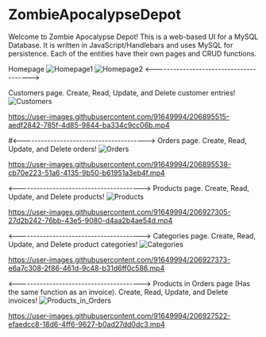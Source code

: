 # ZombieApocalypseDepot
Welcome to Zombie Apocalypse Depot! This is a web-based UI for a MySQL Database. It is written in JavaScript/Handlebars and uses MySQL for persistence. Each of the entities have their own pages and CRUD functions. 

Homepage
![Homepage1](https://user-images.githubusercontent.com/91649994/206895504-3afad9e2-749e-4806-8c43-0e2d41f3fa5f.PNG)
![Homepage2](https://user-images.githubusercontent.com/91649994/206895505-a8e9660b-5aec-490c-8bc6-40b8fc818f99.PNG)
<--------------------------------------->

Customers page. Create, Read, Update, and Delete customer entries!
![Customers](https://user-images.githubusercontent.com/91649994/206895511-f723e207-d2a1-4fe2-a838-c7451693a852.PNG)


https://user-images.githubusercontent.com/91649994/206895515-aedf2842-785f-4d85-9844-ba334c9cc06b.mp4

#<--------------------------------------->
Orders page. Create, Read, Update, and Delete orders!
![Orders](https://user-images.githubusercontent.com/91649994/206895533-07e0a22a-0d4f-44e7-9d83-3d91bba01ec1.PNG)


https://user-images.githubusercontent.com/91649994/206895538-cb70e223-51a6-4135-9b50-b61951a3eb4f.mp4

<--------------------------------------->
Products page. Create, Read, Update, and Delete products!
![Products](https://user-images.githubusercontent.com/91649994/206927273-a80a914e-4069-4673-97ec-7066ab5c7f37.PNG)


https://user-images.githubusercontent.com/91649994/206927305-27d2b242-76bb-43e5-9080-d4aa2b4ae54d.mp4

<--------------------------------------->
Categories page. Create, Read, Update, and Delete product categories!
![Categories](https://user-images.githubusercontent.com/91649994/206927357-6ea389f2-9b2a-4a2b-87db-2c9a970b9eae.PNG)


https://user-images.githubusercontent.com/91649994/206927373-e6a7c308-2f86-461d-9c48-b31d6ff0c586.mp4

<--------------------------------------->
Products in Orders page (Has the same function as an invoice). Create, Read, Update, and Delete invoices! 
![Products_in_Orders](https://user-images.githubusercontent.com/91649994/206927511-0986ce16-0a02-4811-b16d-6508ea69a5f2.PNG)


https://user-images.githubusercontent.com/91649994/206927522-efaedcc8-18d6-4ff6-9627-b0ad27dd0dc3.mp4

